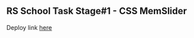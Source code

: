 ## RS School Task Stage#1 - CSS MemSlider

Deploy link [here](https://iamarrow88.github.io/cssMemSlider/cssMemSlider/)

